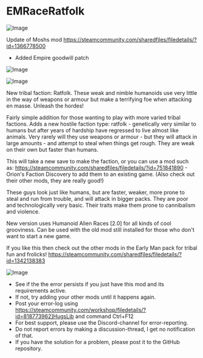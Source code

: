 # EMRaceRatfolk

![Image](https://i.imgur.com/buuPQel.png)

Update of Moshs mod
https://steamcommunity.com/sharedfiles/filedetails/?id=1366778500

- Added Empire goodwill patch

![Image](https://i.imgur.com/pufA0kM.png)

	
![Image](https://i.imgur.com/Z4GOv8H.png)

New tribal faction: Ratfolk. These weak and nimble humanoids use very little in the way of weapons or armour but make a terrifying foe when attacking en masse. Unleash the hordes!

Fairly simple addition for those wanting to play with more varied tribal factions. Adds a new hostile faction type: ratfolk - genetically very similar to humans but after years of hardship have regressed to live almost like animals. Very rarely will they use weapons or armour - but they will attack in large amounts - and attempt to steal when things get rough. They are weak on their own but faster than humans.

This will take a new save to make the faction, or you can use a mod such as:
https://steamcommunity.com/sharedfiles/filedetails/?id=751841890 - Orion&apos;s Faction Discovery
to add them to an existing game. (Also check out their other mods, they are really good!)

These guys look just like humans, but are faster, weaker, more prone to steal and run from trouble, and will attack in bigger packs. They are poor and technologically very basic. Their traits make them prone to cannibalism and violence.

New version uses Humanoid Alien Races [2.0] for all kinds of cool grooviness.
Can be used with the old mod still installed for those who don&apos;t want to start a new game.


If you like this then check out the other mods in the Early Man pack for tribal fun and frolicks!
https://steamcommunity.com/sharedfiles/filedetails/?id=1342138383

![Image](https://i.imgur.com/PwoNOj4.png)



-  See if the the error persists if you just have this mod and its requirements active.
-  If not, try adding your other mods until it happens again.
-  Post your error-log using https://steamcommunity.com/workshop/filedetails/?id=818773962]HugsLib and command Ctrl+F12
-  For best support, please use the Discord-channel for error-reporting.
-  Do not report errors by making a discussion-thread, I get no notification of that.
-  If you have the solution for a problem, please post it to the GitHub repository.




